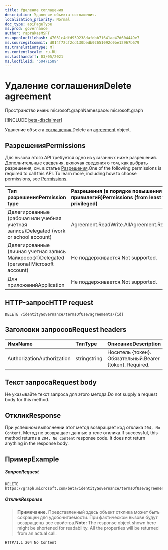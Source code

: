 ```yaml
---
title: Удаление соглашения
description: Удаление объекта соглашения.
localization_priority: Normal
doc_type: apiPageType
ms.prod: governance
author: raprakasMSFT
ms.openlocfilehash: 47031c4dfd959238dafdbb71641ae47d604449e7
ms.sourcegitcommit: d014f72cf2cd130bedb02651092c0be12967b679
ms.translationtype: MT
ms.contentlocale: ru-RU
ms.lasthandoff: 03/05/2021
ms.locfileid: "50471589"
---
```

# <a name="delete-agreement"></a><span data-ttu-id="e9b79-103">Удаление соглашения</span><span class="sxs-lookup"><span data-stu-id="e9b79-103">Delete agreement</span></span>

<span data-ttu-id="e9b79-104">Пространство имен: microsoft.graph</span><span class="sxs-lookup"><span data-stu-id="e9b79-104">Namespace: microsoft.graph</span></span>

[!INCLUDE [beta-disclaimer](../../includes/beta-disclaimer.md)]

<span data-ttu-id="e9b79-105">Удаление объекта [соглашения.](../resources/agreement.md)</span><span class="sxs-lookup"><span data-stu-id="e9b79-105">Delete an [agreement](../resources/agreement.md) object.</span></span>
## <a name="permissions"></a><span data-ttu-id="e9b79-106">Разрешения</span><span class="sxs-lookup"><span data-stu-id="e9b79-106">Permissions</span></span>
<span data-ttu-id="e9b79-p101">Для вызова этого API требуется одно из указанных ниже разрешений. Дополнительные сведения, включая сведения о том, как выбрать разрешения, см. в статье [Разрешения](/graph/permissions-reference).</span><span class="sxs-lookup"><span data-stu-id="e9b79-p101">One of the following permissions is required to call this API. To learn more, including how to choose permissions, see [Permissions](/graph/permissions-reference).</span></span>

|<span data-ttu-id="e9b79-109">Тип разрешения</span><span class="sxs-lookup"><span data-stu-id="e9b79-109">Permission type</span></span>                        | <span data-ttu-id="e9b79-110">Разрешения (в порядке повышения привилегий)</span><span class="sxs-lookup"><span data-stu-id="e9b79-110">Permissions (from least to most privileged)</span></span>              |
|:--------------------------------------|:---------------------------------------------------------|
|<span data-ttu-id="e9b79-111">Делегированные (рабочая или учебная учетная запись)</span><span class="sxs-lookup"><span data-stu-id="e9b79-111">Delegated (work or school account)</span></span>     | <span data-ttu-id="e9b79-112">Agreement.ReadWrite.All</span><span class="sxs-lookup"><span data-stu-id="e9b79-112">Agreement.ReadWrite.All</span></span> |
|<span data-ttu-id="e9b79-113">Делегированные (личная учетная запись Майкрософт)</span><span class="sxs-lookup"><span data-stu-id="e9b79-113">Delegated (personal Microsoft account)</span></span> | <span data-ttu-id="e9b79-114">Не поддерживается.</span><span class="sxs-lookup"><span data-stu-id="e9b79-114">Not supported.</span></span> |
|<span data-ttu-id="e9b79-115">Для приложений</span><span class="sxs-lookup"><span data-stu-id="e9b79-115">Application</span></span>                            | <span data-ttu-id="e9b79-116">Не поддерживается.</span><span class="sxs-lookup"><span data-stu-id="e9b79-116">Not supported.</span></span> |

## <a name="http-request"></a><span data-ttu-id="e9b79-117">HTTP-запрос</span><span class="sxs-lookup"><span data-stu-id="e9b79-117">HTTP request</span></span>
<!-- { "blockType": "ignored" } -->
```http
DELETE /identityGovernance/termsOfUse/agreements/{id}
```
## <a name="request-headers"></a><span data-ttu-id="e9b79-118">Заголовки запросов</span><span class="sxs-lookup"><span data-stu-id="e9b79-118">Request headers</span></span>
| <span data-ttu-id="e9b79-119">Имя</span><span class="sxs-lookup"><span data-stu-id="e9b79-119">Name</span></span>         | <span data-ttu-id="e9b79-120">Тип</span><span class="sxs-lookup"><span data-stu-id="e9b79-120">Type</span></span>        | <span data-ttu-id="e9b79-121">Описание</span><span class="sxs-lookup"><span data-stu-id="e9b79-121">Description</span></span> |
|:-------------|:------------|:------------|
| <span data-ttu-id="e9b79-122">Authorization</span><span class="sxs-lookup"><span data-stu-id="e9b79-122">Authorization</span></span> | <span data-ttu-id="e9b79-123">string</span><span class="sxs-lookup"><span data-stu-id="e9b79-123">string</span></span> | <span data-ttu-id="e9b79-p102">Носитель \{токен\}. Обязательный.</span><span class="sxs-lookup"><span data-stu-id="e9b79-p102">Bearer \{token\}. Required.</span></span> |

## <a name="request-body"></a><span data-ttu-id="e9b79-126">Текст запроса</span><span class="sxs-lookup"><span data-stu-id="e9b79-126">Request body</span></span>
<span data-ttu-id="e9b79-127">Не указывайте текст запроса для этого метода.</span><span class="sxs-lookup"><span data-stu-id="e9b79-127">Do not supply a request body for this method.</span></span>


## <a name="response"></a><span data-ttu-id="e9b79-128">Отклик</span><span class="sxs-lookup"><span data-stu-id="e9b79-128">Response</span></span>
<span data-ttu-id="e9b79-p103">При успешном выполнении этот метод возвращает код отклика `204, No Content`. Метод не возвращает данные в теле отклика.</span><span class="sxs-lookup"><span data-stu-id="e9b79-p103">If successful, this method returns a `204, No Content` response code. It does not return anything in the response body.</span></span>

## <a name="example"></a><span data-ttu-id="e9b79-131">Пример</span><span class="sxs-lookup"><span data-stu-id="e9b79-131">Example</span></span>
##### <a name="request"></a><span data-ttu-id="e9b79-132">Запрос</span><span class="sxs-lookup"><span data-stu-id="e9b79-132">Request</span></span>

<!-- {
  "blockType": "request",
  "name": "delete_agreement"
}-->
```http
DELETE https://graph.microsoft.com/beta/identityGovernance/termsOfUse/agreements/{id}
```

##### <a name="response"></a><span data-ttu-id="e9b79-133">Отклик</span><span class="sxs-lookup"><span data-stu-id="e9b79-133">Response</span></span>
><span data-ttu-id="e9b79-p104">**Примечание.** Представленный здесь объект отклика может быть сокращен для удобочитаемости. При фактическом вызове будут возвращены все свойства.</span><span class="sxs-lookup"><span data-stu-id="e9b79-p104">**Note:** The response object shown here might be shortened for readability. All the properties will be returned from an actual call.</span></span>
<!-- {
  "blockType": "response",
  "truncated": true
} -->
```http
HTTP/1.1 204 No Content
```

<!-- uuid: 8fcb5dbc-d5aa-4681-8e31-b001d5168d79
2015-10-25 14:57:30 UTC -->
<!--
{
  "type": "#page.annotation",
  "description": "Delete agreement",
  "keywords": "",
  "section": "documentation",
  "tocPath": "",
  "suppressions": [
  ]
}
-->


